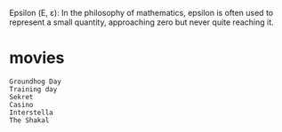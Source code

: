 Epsilon (Ε, ε): In the philosophy of mathematics, epsilon is often used to represent a small quantity, approaching zero but never quite reaching it.

# movies 
    Groundhog Day
    Training day
    Sekret
    Casino
    Interstella
    The Shakal